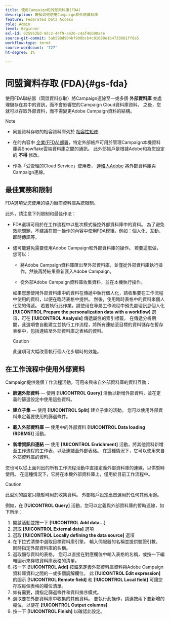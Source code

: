 ```yaml
---
title: 使用Campaign和外部資料庫(FDA)
description: 瞭解如何使用Campaign和外部資料庫
feature: Federated Data Access
role: Admin
level: Beginner
exl-id: 0259b3bd-9dc2-44f9-a426-c4af46b00a4e
source-git-commit: 5ab598d904bf900bcb4c01680e1b4730881ff8a5
workflow-type: tm+mt
source-wordcount: '727'
ht-degree: 1%

---
```


# 同盟資料存取 (FDA){#gs-fda}

使用FDA聯結器（同盟資料存取）將Campaign連線至一或多個 **外部資料庫** 並處理儲存在其中的資訊，而不會影響您的Campaign Cloud資料庫資料。 之後，您就可以存取外部資料，而不需變更Adobe Campaign資料的結構。

>[!NOTE]
>
>* 同盟資料存取的相容資料庫列於 [相容性矩陣](../start/compatibility-matrix.md).
>
>* 在的內容中 [企業(FFDA)部署](../architecture/enterprise-deployment.md)，特定外部帳戶可用於管理Campaign本機資料庫與Snowflake雲端資料庫之間的通訊。 此外部帳戶是根據Adobe和為您設定的 **不得** 修改。
>
>* 作為「受管理的Cloud Service」使用者， [連絡人Adobe](../start/campaign-faq.md#support) 將外部資料庫與Campaign連線。


## 最佳實務和限制

FDA選項受您使用的協力廠商資料庫系統限制。

此外，請注意下列限制和最佳作法：

* FDA選項可用於在工作流程中以批次模式操控外部資料庫中的資料。 為了避免效能問題，不建議在單一操作的內容中使用FDA模組，例如：個人化、互動、即時傳訊等。

* 儘可能避免需要使用Adobe Campaign和外部資料庫的操作。 若要這麼做，您可以：

   * 將Adobe Campaign資料庫匯出至外部資料庫，並僅從外部資料庫執行操作，然後再將結果重新匯入Adobe Campaign。

   * 從外部Adobe Campaign資料庫收集資料，並在本機執行操作。

  如果您想使用外部資料庫中的資料在傳遞中執行個人化，請收集要在工作流程中使用的資料，以便在臨時表格中提供。 然後，使用臨時表格中的資料來個人化您的傳遞。 若要執行此作業，請使用在專屬工作流程中預先處理訊息個人化 **[!UICONTROL Prepare the personalization data with a workflow]** 選項，可在 **[!UICONTROL Analysis]** 傳遞屬性的索引標籤。 在傳遞分析期間，此選項會自動建立並執行工作流程，將所有連結至目標的資料儲存在暫存表格中，包括連結至外部資料庫之表格的資料。

  >[!CAUTION]
  >
  >此選項可大幅改善執行個人化步驟時的效能。


## 在工作流程中使用外部資料

Campaign提供幾個工作流程活動，可用來與來自外部資料庫的資料互動：

* **篩選外部資料**  — 使用 **[!UICONTROL Query]** 活動以新增外部資料，並在定義的篩選設定中使用這些資料。

* **建立子集**  — 使用 **[!UICONTROL Split]** 建立子集的活動。 您可以使用外部資料來定義要使用的篩選條件。

* **載入外部資料庫**  — 使用中的外部資料 **[!UICONTROL Data loading (RDBMS)]** 活動。

* **新增資訊和連結**  — 使用 **[!UICONTROL Enrichment]** 活動，將其他資料新增至工作流程的工作表，以及連結至外部表格。 在這種情況下，它可以使用來自外部資料庫的資料。

您也可以從上面列出的所有工作流程活動中直接定義外部資料庫的連線，以供暫時使用。 在這種情況下，它將在本機外部資料庫上，僅用於目前工作流程中。

>[!CAUTION]
>
>此型別的設定只能暫時用於收集資料。 外部帳戶設定應首選用於任何其他用途。

例如，在 **[!UICONTROL Query]** 活動，您可以定義與外部資料庫的暫時連線，如下所示：

1. 開啟活動並按一下 **[!UICONTROL Add data...]**
1. 選取 **[!UICONTROL External data]** 選項
1. 選取 **[!UICONTROL Locally defining the data source]** 選項
1. 在下拉式清單中選取目標資料庫引擎。 輸入伺服器的名稱並提供驗證引數。 同時指定外部資料庫的名稱。
1. 選取儲存資料的表格。 您可以直接在對應欄位中輸入表格的名稱，或按一下編輯圖示來存取資料庫表格的清單。
1. 按一下 **[!UICONTROL Add]** 按鈕來定義外部資料庫資料與Adobe Campaign資料庫資料之間的一或多個調解欄位。 此 **[!UICONTROL Edit expression]** 的圖示 **[!UICONTROL Remote field]** 和 **[!UICONTROL Local field]** 可讓您存取每個表格的欄位清單。
1. 如有需要，請指定篩選條件和資料排序模式。
1. 選取要在外部資料庫中收集的其他資料。 要執行此操作，請連按兩下要新增的欄位，以便在 **[!UICONTROL Output columns]**.
1. 按一下 **[!UICONTROL Finish]** 以確認此設定。
